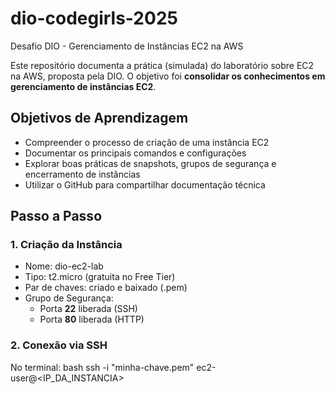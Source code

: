 # dio-codegirls-2025
Desafio DIO - Gerenciamento de Instâncias EC2 na AWS

Este repositório documenta a prática (simulada) do laboratório sobre EC2 na AWS, proposta pela DIO. 
O objetivo foi **consolidar os conhecimentos em gerenciamento de instâncias EC2**. 

## Objetivos de Aprendizagem
- Compreender o processo de criação de uma instância EC2
- Documentar os principais comandos e configurações
- Explorar boas práticas de snapshots, grupos de segurança e encerramento de instâncias
- Utilizar o GitHub para compartilhar documentação técnica

## Passo a Passo 

### 1. Criação da Instância
- Nome: dio-ec2-lab
- Tipo: t2.micro (gratuita no Free Tier)
- Par de chaves: criado e baixado (.pem)
- Grupo de Segurança:
  - Porta **22** liberada (SSH)
  - Porta **80** liberada (HTTP)

### 2. Conexão via SSH
No terminal:
bash
ssh -i "minha-chave.pem" ec2-user@<IP_DA_INSTANCIA>
